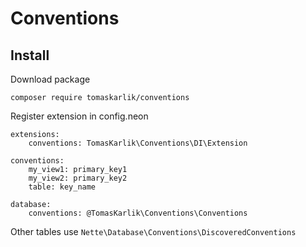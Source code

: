 # Conventions

Install
-------
Download package
```
composer require tomaskarlik/conventions
````

Register extension in config.neon
```
extensions:
	conventions: TomasKarlik\Conventions\DI\Extension

conventions:
	my_view1: primary_key1
	my_view2: primary_key2
	table: key_name

database:
	conventions: @TomasKarlik\Conventions\Conventions
```

Other tables use ```Nette\Database\Conventions\DiscoveredConventions```
